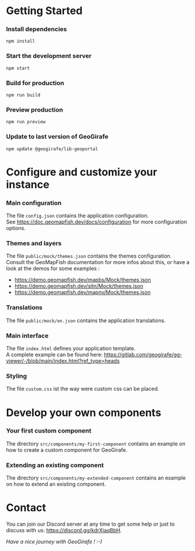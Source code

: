 # Getting Started

### Install dependencies

```
npm install
```

### Start the development server

```
npm start
```

### Build for production

```
npm run build
```

### Preview production

```
npm run preview
```

### Update to last version of GeoGirafe

```
npm update @geogirafe/lib-geoportal
```

# Configure and customize your instance

### Main configuration

The file `config.json` contains the application configuration.  
See https://doc.geomapfish.dev/docs/configuration for more configuration options.

### Themes and layers

The file `public/mock/themes.json` contains the themes configuration.  
Consult the GeoMapFish documentation for more infos about this, or have a look at the demos for some examples :
  - https://demo.geomapfish.dev/mapbs/Mock/themes.json
  - https://demo.geomapfish.dev/sitn/Mock/themes.json
  - https://demo.geomapfish.dev/mapnv/Mock/themes.json

### Translations

The file `public/mock/en.json` contains the application translations.

### Main interface

The file `index.html` defines your application template.  
A complete example can be found here: https://gitlab.com/geogirafe/gg-viewer/-/blob/main/index.html?ref_type=heads

### Styling

The file `custom.css` ist the way were custom css can be placed.

# Develop your own components

### Your first custom component

The directory `src/components/my-first-component` contains an example on how to create a custom component for GeoGirafe.

### Extending an existing component

The directory `src/components/my-extended-component` contains an example on how to extend an existing component.

# Contact

You can join our Discord server at any time to get some help or just to discuss with us: https://discord.gg/kdrXjaqBbH.

_Have a nice journey with GeoGirafe ! :-)_